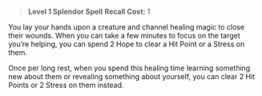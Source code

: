 > **Level 1 Splendor Spell**
> **Recall Cost:** 1

You lay your hands upon a creature and channel healing magic to close their wounds. When you can take a few minutes to focus on the target you’re helping, you can spend 2 Hope to clear a Hit Point or a Stress on them.

Once per long rest, when you spend this healing time learning something new about them or revealing something about yourself, you can clear 2 Hit Points or 2 Stress on them instead.
